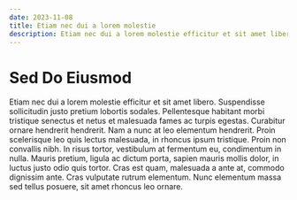 ```yaml
---
date: 2023-11-08
title: Etiam nec dui a lorem molestie
description: Etiam nec dui a lorem molestie efficitur et sit amet libero. Suspendisse sollicitudin justo pretium lobortis sodales. Pellentesque habitant morbi tristique senectus et netus et malesuada fames ac turpis egestas.
---
```


# Sed Do Eiusmod

Etiam nec dui a lorem molestie efficitur et sit amet libero. Suspendisse sollicitudin justo pretium lobortis sodales. Pellentesque habitant morbi tristique senectus et netus et malesuada fames ac turpis egestas. Curabitur ornare hendrerit hendrerit. Nam a nunc at leo elementum hendrerit. Proin scelerisque leo quis lectus malesuada, in rhoncus ipsum tristique. Proin non convallis nibh. In risus tortor, vestibulum at fermentum eu, condimentum in nulla. Mauris pretium, ligula ac dictum porta, sapien mauris mollis dolor, in luctus justo odio quis tortor. Cras est quam, malesuada a ante at, commodo dignissim ante. Cras vulputate rutrum elementum. Nunc elementum massa sed tellus posuere, sit amet rhoncus leo ornare.
